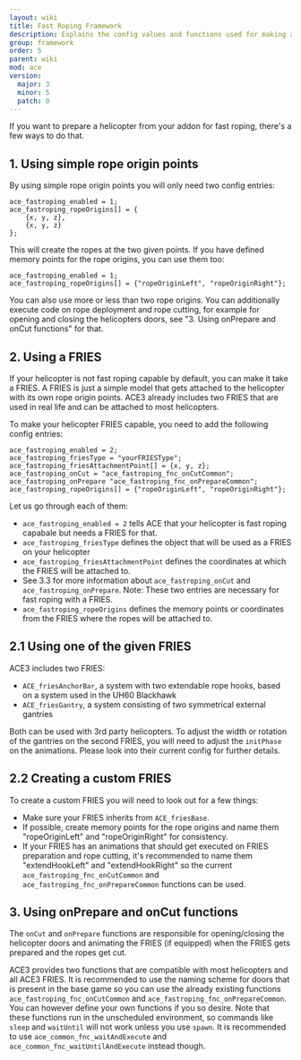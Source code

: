 ```yaml
---
layout: wiki
title: Fast Roping Framework
description: Explains the config values and functions used for making a helicopter fast roping capable.
group: framework
order: 5
parent: wiki
mod: ace
version:
  major: 3
  minor: 5
  patch: 0
---
```


If you want to prepare a helicopter from your addon for fast roping, there's a few ways to do that.

## 1. Using simple rope origin points

By using simple rope origin points you will only need two config entries:

```
ace_fastroping_enabled = 1;
ace_fastroping_ropeOrigins[] = {
    {x, y, z},
    {x, y, z}
};
```

This will create the ropes at the two given points. If you have defined memory points for the rope origins, you can use them too:

```
ace_fastroping_enabled = 1;
ace_fastroping_ropeOrigins[] = {"ropeOriginLeft", "ropeOriginRight"};
```

You can also use more or less than two rope origins. You can additionally execute code on rope deployment and rope cutting, for example for opening and closing the helicopters doors, see "3. Using onPrepare and onCut functions" for that.

## 2. Using a FRIES

If your helicopter is not fast roping capable by default, you can make it take a FRIES. A FRIES is just a simple model that gets attached to the helicopter with its own rope origin points. ACE3 already includes two FRIES that are used in real life and can be attached to most helicopters.

To make your helicopter FRIES capable, you need to add the following config entries:

```
ace_fastroping_enabled = 2;
ace_fastroping_friesType = "yourFRIESType";
ace_fastroping_friesAttachmentPoint[] = {x, y, z};
ace_fastroping_onCut = "ace_fastroping_fnc_onCutCommon";
ace_fastroping_onPrepare "ace_fastroping_fnc_onPrepareCommon";
ace_fastroping_ropeOrigins[] = {"ropeOriginLeft", "ropeOriginRight"};
```

Let us go through each of them:

- `ace_fastroping_enabled = 2` tells ACE that your helicopter is fast roping capabale but needs a FRIES for that.
- `ace_fastroping_friesType` defines the object that will be used as a FRIES on your helicopter
- `ace_fastroping_friesAttachmentPoint` defines the coordinates at which the FRIES will be attached to.
- See 3.3 for more information about `ace_fastroping_onCut` and `ace_fastroping_onPrepare`. Note: These two entries are necessary for fast roping with a FRIES.
- `ace_fastroping_ropeOrigins` defines the memory points or coordinates from the FRIES where the ropes will be attached to.

## 2.1 Using one of the given FRIES

ACE3 includes two FRIES:

- `ACE_friesAnchorBar`, a system with two extendable rope hooks, based on a system used in the UH60 Blackhawk
- `ACE_friesGantry`, a system consisting of two symmetrical external gantries

Both can be used with 3rd party helicopters. To adjust the width or rotation of the gantries on the second FRIES, you will need to adjust the `initPhase` on the animations. Please look into their current config for further details.

## 2.2 Creating a custom FRIES

To create a custom FRIES you will need to look out for a few things:

- Make sure your FRIES inherits from `ACE_friesBase`.
- If possible, create memory points for the rope origins and name them "ropeOriginLeft" and "ropeOriginRight" for consistency.
- If your FRIES has an animations that should get executed on FRIES preparation and rope cutting, it's recommended to name them "extendHookLeft" and "extendHookRight" so the current `ace_fastroping_fnc_onCutCommon` and `ace_fastroping_fnc_onPrepareCommon` functions can be used.

## 3. Using onPrepare and onCut functions

The `onCut` and `onPrepare` functions are responsible for opening/closing the helicopter doors and animating the FRIES (if equipped) when the FRIES gets prepared and the ropes get cut.

ACE3 provides two functions that are compatible with most helicopters and all ACE3 FRIES. It is recommended to use the naming scheme for doors that is present in the base game so you can use the already existing functions `ace_fastroping_fnc_onCutCommon` and `ace_fastroping_fnc_onPrepareCommon`. You can however define your own functions if you so desire. Note that these functions run in the unscheduled environment, so commands like `sleep` and `waitUntil` will not work unless you use `spawn`. It is recommended to use `ace_common_fnc_waitAndExecute` and `ace_common_fnc_waitUntilAndExecute` instead though.
